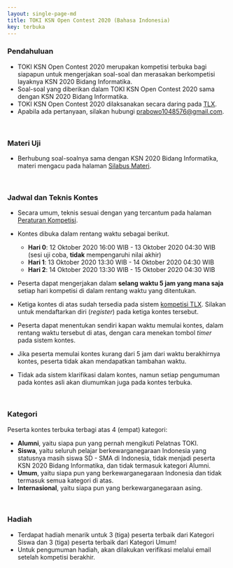 ```yaml
---
layout: single-page-md
title: TOKI KSN Open Contest 2020 (Bahasa Indonesia)
key: terbuka
---
```


### Pendahuluan

- TOKI KSN Open Contest 2020 merupakan kompetisi terbuka bagi siapapun untuk mengerjakan soal-soal dan merasakan berkompetisi layaknya KSN 2020 Bidang Informatika.
- Soal-soal yang diberikan dalam TOKI KSN Open Contest 2020 sama dengan KSN 2020 Bidang Informatika.
- TOKI KSN Open Contest 2020 dilaksanakan secara daring pada [TLX](https://tlx.toki.id/contests).
- Apabila ada pertanyaan, silakan hubungi [prabowo1048576@gmail.com](mailto:prabowo1048576@gmail.com).

<br>

### Materi Uji

- Berhubung soal-soalnya sama dengan KSN 2020 Bidang Informatika, materi mengacu pada halaman [Silabus Materi](silabus.html).

<br>

### Jadwal dan Teknis Kontes

- Secara umum, teknis sesuai dengan yang tercantum pada halaman [Peraturan Kompetisi](peraturan.html).
- Kontes dibuka dalam rentang waktu sebagai berikut.
  * **Hari 0**: 12 Oktober 2020 16:00 WIB - 13 Oktober 2020 04:30 WIB
    (sesi uji coba, **tidak** mempengaruhi nilai akhir)
  * **Hari 1**: 13 Oktober 2020 13:30 WIB - 14 Oktober 2020 04:30 WIB
  * **Hari 2**: 14 Oktober 2020 13:30 WIB - 15 Oktober 2020 04:30 WIB

- Peserta dapat mengerjakan dalam **selang waktu 5 jam yang mana saja** setiap hari kompetisi di dalam rentang waktu yang ditentukan.
- Ketiga kontes di atas sudah tersedia pada sistem [kompetisi TLX](https://tlx.toki.id/contests). Silakan untuk mendaftarkan diri (*register*) pada ketiga kontes tersebut.
- Peserta dapat menentukan sendiri kapan waktu memulai kontes, dalam rentang waktu tersebut di atas, dengan cara menekan tombol *timer* pada sistem kontes.
- Jika peserta memulai kontes kurang dari 5 jam dari waktu berakhirnya kontes, peserta tidak akan mendapatkan tambahan waktu.
- Tidak ada sistem klarifikasi dalam kontes, namun setiap pengumuman pada kontes asli akan diumumkan juga pada kontes terbuka.

<br>

### Kategori

Peserta kontes terbuka terbagi atas 4 (empat) kategori:

- **Alumni**, yaitu siapa pun yang pernah mengikuti Pelatnas TOKI.
- **Siswa**, yaitu seluruh pelajar berkewarganegaraan Indonesia yang statusnya masih siswa SD - SMA di Indonesia, tidak menjadi peserta KSN 2020 Bidang Informatika, dan tidak termasuk kategori Alumni.
- **Umum**, yaitu siapa pun yang berkewarganegaraan Indonesia dan tidak termasuk semua kategori di atas.
- **Internasional**, yaitu siapa pun yang berkewarganegaraan asing.

<br>

### Hadiah

* Terdapat hadiah menarik untuk 3 (tiga) peserta terbaik dari Kategori Siswa dan 3 (tiga) peserta terbaik dari Kategori Umum!
* Untuk pengumuman hadiah, akan dilakukan verifikasi melalui email setelah kompetisi berakhir.
